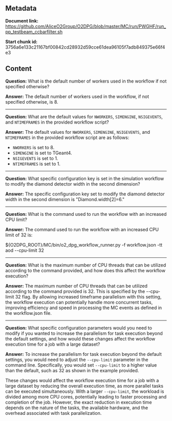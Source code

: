 ## Metadata

**Document link:** https://github.com/AliceO2Group/O2DPG/blob/master/MC/run/PWGHF/run_pp_testbeam_ccbarfilter.sh

**Start chunk id:** 3756a6e133c21167bf00842cd28932d59cce61dea96105f7adb849375e66f4e3

## Content

**Question:** What is the default number of workers used in the workflow if not specified otherwise?

**Answer:** The default number of workers used in the workflow, if not specified otherwise, is 8.

---

**Question:** What are the default values for `NWORKERS`, `SIMENGINE`, `NSIGEVENTS`, and `NTIMEFRAMES` in the provided workflow script?

**Answer:** The default values for `NWORKERS`, `SIMENGINE`, `NSIGEVENTS`, and `NTIMEFRAMES` in the provided workflow script are as follows:

- `NWORKERS` is set to 8.
- `SIMENGINE` is set to TGeant4.
- `NSIGEVENTS` is set to 1.
- `NTIMEFRAMES` is set to 1.

---

**Question:** What specific configuration key is set in the simulation workflow to modify the diamond detector width in the second dimension?

**Answer:** The specific configuration key set to modify the diamond detector width in the second dimension is "Diamond.width[2]=6."

---

**Question:** What is the command used to run the workflow with an increased CPU limit?

**Answer:** The command used to run the workflow with an increased CPU limit of 32 is:

${O2DPG_ROOT}/MC/bin/o2_dpg_workflow_runner.py -f workflow.json -tt aod --cpu-limit 32

---

**Question:** What is the maximum number of CPU threads that can be utilized according to the command provided, and how does this affect the workflow execution?

**Answer:** The maximum number of CPU threads that can be utilized according to the command provided is 32. This is specified by the --cpu-limit 32 flag. By allowing increased timeframe parallelism with this setting, the workflow execution can potentially handle more concurrent tasks, improving efficiency and speed in processing the MC events as defined in the workflow.json file.

---

**Question:** What specific configuration parameters would you need to modify if you wanted to increase the parallelism for task execution beyond the default settings, and how would these changes affect the workflow execution time for a job with a large dataset?

**Answer:** To increase the parallelism for task execution beyond the default settings, you would need to adjust the `--cpu-limit` parameter in the command line. Specifically, you would set `--cpu-limit` to a higher value than the default, such as 32 as shown in the example provided.

These changes would affect the workflow execution time for a job with a large dataset by reducing the overall execution time, as more parallel tasks can be executed simultaneously. With a larger `--cpu-limit`, the workload is divided among more CPU cores, potentially leading to faster processing and completion of the job. However, the exact reduction in execution time depends on the nature of the tasks, the available hardware, and the overhead associated with task parallelization.